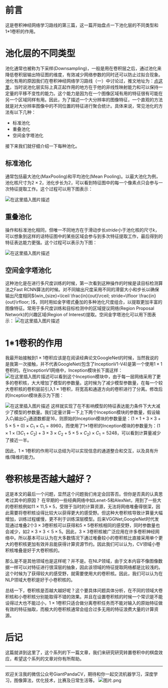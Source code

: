 # 前言
这是卷积神经网络学习路线的第三篇，这一篇开始盘点一下池化层的不同类型和1*1卷积的作用。
# 池化层的不同类型
池化通常也被称为下采样(Downsampling)，一般是用在卷积层之后，通过池化来降低卷积层输出特征图的维度，有效减少网络参数的同时还可以防止过拟合现象。池化有用的原因我们在卷积神经网络学习路线（一）中讨论过，推文地址为：[点这里](https://mp.weixin.qq.com/s/MxYjW02rWfRKPMwez02wFA)，当时说池化层实际上真正起作用的地方在于他的非线性映射能力和可以保持一定量的平移不变性的能力。这个能力是因为在一个图像区域有用的特征很有可能在另一个区域同样有用。因此，为了描述一个大分辨率的图像特征，一个直观的方法就是对大分辨率图像中的不同位置的特征进行聚合统计。具体来说，常见池化的方法有以下几种：
- 标准池化
- 重叠池化
- 空间金字塔池化

接下来我们就仔细介绍一下每种池化。

## 标准池化
通常包括最大池化(MaxPooling)和平均池化(Mean Pooling)。以最大池化为例，池化核尺寸为$2\times 2$，池化步长为$2$，可以看到特征图中的每一个像素点只会参与一次特征提取工作。这个过程可以用下图表示：

![在这里插入图片描述](https://img-blog.csdnimg.cn/20191210141313188.png?x-oss-process=image/watermark,type_ZmFuZ3poZW5naGVpdGk,shadow_10,text_aHR0cHM6Ly9ibG9nLmNzZG4ubmV0L2p1c3Rfc29ydA==,size_16,color_FFFFFF,t_70)
## 重叠池化
操作和标准池化相同，但唯一不同地方在于滑动步长$stride$小于池化核的尺寸$k$，可以想象到这样的话特征图中的某些区域会参与到多次特征提取工作，最后得到的特征表达能力更强。这个过程可以表示为下图：

![在这里插入图片描述](https://img-blog.csdnimg.cn/20191210141538562.png?x-oss-process=image/watermark,type_ZmFuZ3poZW5naGVpdGk,shadow_10,text_aHR0cHM6Ly9ibG9nLmNzZG4ubmV0L2p1c3Rfc29ydA==,size_16,color_FFFFFF,t_70)
## 空间金字塔池化
这种池化是在进行多尺度训练的时候，第一次看到这种操作的时候是读目标检测算法之Fast RCNN算法的时候。对不同输出尺度采用不同的滑窗大小和步长以确保输出尺度相同$(win_{size}=\lceil \frac{in}{out}\rceil; stride=\lfloor \frac{in}{out}\rfloor; )$，同时用如金字塔式叠加的多种池化尺度组合，以提取更加丰富的图像特征。常用于多尺度训练和目标检测中的区域提议网络(Region Proposal Network)的兴趣区域(Region of Interest)提取。空间金字塔池化可以用下图表示：
![在这里插入图片描述](https://img-blog.csdnimg.cn/20191210142759883.gif)

# 1*1卷积的作用
我最开始接触到$1\times 1$卷积应该是在阅读经典论文GoogleNet的时候，当然我说的是我第一次接触，并不代表GoogleNet(包含了InceptionV1-V4)是第一个使用$1\times 1$卷积的。在InceptionV1网络中，Inception模块长下面这样：
![在这里插入图片描述](https://img-blog.csdnimg.cn/20191210143545733.png?x-oss-process=image/watermark,type_ZmFuZ3poZW5naGVpdGk,shadow_10,text_aHR0cHM6Ly9ibG9nLmNzZG4ubmV0L2p1c3Rfc29ydA==,size_16,color_FFFFFF,t_70)可以看到这个Inception模块中，由于每一层网络采用了更多的卷积核，大大增加了模型的参数量。这时候为了减少模型参数量，在每一个较大卷积核的卷积层前引入$1\times1$卷积，将宽高和通道方向的卷积进行了分离。修改后的Inception模块表示为下图：

![在这里插入图片描述](https://img-blog.csdnimg.cn/20191210143929566.png?x-oss-process=image/watermark,type_ZmFuZ3poZW5naGVpdGk,shadow_10,text_aHR0cHM6Ly9ibG9nLmNzZG4ubmV0L2p1c3Rfc29ydA==,size_16,color_FFFFFF,t_70)
这样就实现了在不影响模型的特征表达能力条件下大大减少了模型的参数量。我们定量计算一下上下两个Inception模块的参数量，假设输入$C_1$输出$C_2$通道数都是$16$，则原始的Inception模块的参数量是：$(1\times1+3\times3+5\times5+0)\times C_1\times C_1=8960$，而使用了1*1卷积的Inception模块的参数量为：$(1\times1\times (3C_1+C_2)+3\times3\times C_2 +5\times5\times C_2)\times C_1=5248$，可以看到计算量减少了接近一半。

因此，$1\times 1$卷积的作用可以总结为可以实现信息的通道整合和交互，以及具有升维/降维的能力。

# 卷积核是否越大越好？
这是本文的最后一个问题，显然这个问题我们肯定会回答否。但你是否真的认真思考过其中的原因？
在早期的一些经典网络中如Lenet-5和AlexNet，用到了一些大的卷积核例如$11\times 11$,$5\times 5$，受限于当时的计算资源，无法将网络堆叠得很深，因此需要将卷积核设得比较大以获得更大的感受野。但这种大卷积核导致计算量大幅增加，训练过程缓慢，更不利于训练深层模型。后来VGGNet,GoogleNet时代发现通过堆叠$2$个$3\times 3$卷积核可以获得和$5\times 5$卷积核相同的感受野，同时参数量也会减少，如$2\times 3\times 3 < 5\times 5$。因此，$3\times 3$卷积核被广泛应用在许多卷积神经网络中。所以基本可以认为在大多数情况下通过堆叠较小的卷积核比直接采用单个更大的卷积核更加有效并且能获得计算资源节约。因此我们可以认为，CV领域小卷积核堆叠是好于大卷积核的。

那么是不是其他领域也是这样呢？并不是。在NLP领域，由于文本内容不像图像数据一样可以对特征进行很深层的抽象，因此该领域的特征提取网络都是比较浅的。这个时候为了获得较大的感受野，就需要使用大的卷积核。因此，我们可以认为在NLP领域大卷积是好于小卷积核的。

总结一下，卷积核是否越大越好呢？这个要具体问题具体分析，在不同的领域大卷积核和小卷积核分别能取得不错的效果。并且在设置卷积核的时候一个常识是不能设得过大也不能过小，$1\times 1$卷积只适合做分离卷积任务而不能对输入的原始特征做有效的特征抽取，而极大的卷积核通常会组合过多无用的特征浪费大量的计算资源。

# 后记
这篇就讲到这里了，这个系列的下一篇文章，我们来研究研究转置卷积中的棋盘效应，希望这个系列的文章对你有所帮助。

---------------------------------------------------------------------------

欢迎关注我的微信公众号GiantPandaCV，期待和你一起交流机器学习，深度学习，图像算法，优化技术，比赛及日常生活等。
![图片.png](https://imgconvert.csdnimg.cn/aHR0cHM6Ly91cGxvYWQtaW1hZ2VzLmppYW5zaHUuaW8vdXBsb2FkX2ltYWdlcy8xOTIzNzExNS1hZDY2ZjRmMjQ5MzRhZmQx?x-oss-process=image/format,png)